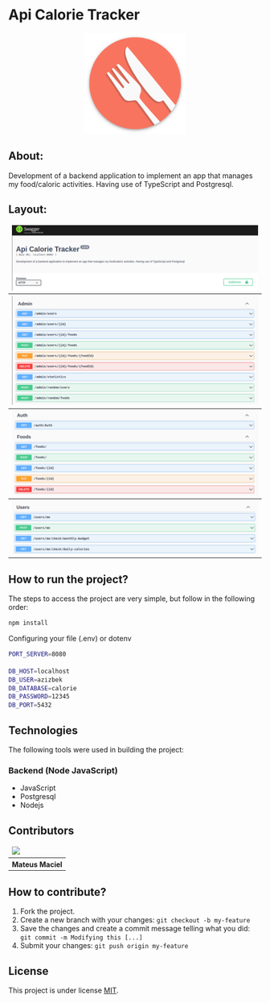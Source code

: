 # Api Calorie Tracker

<p align="center">
    <img src="src/assets/logo-calorie-tracker.png" width="200px"/>
</p>

## About:

Development of a backend application to implement an app that manages my food/caloric activities. Having use of TypeScript and Postgresql.

## Layout:

<table>
    <thead>
        <tr>
            <td>
                <img src="src/assets/img-one.png"/>
            </td>
        </tr>
    </thead>
    <tbody>
        <tr>
            <th>
                <img src="src/assets/img-two.png"/>
            </th>
        </tr>
        <tr>
            <th>
                <img src="src/assets/img-three.png"/>
            </th>
        </tr>
        <tr>
            <th>
                <img src="src/assets/img-four.png"/>
            </th>
        </tr>
    </tbody>
</table>


## How to run the project? 

The steps to access the project are very simple, but follow in the following order:

```bash
npm install
```

Configuring your file (.env) or dotenv

```bash
PORT_SERVER=8080

DB_HOST=localhost
DB_USER=azizbek
DB_DATABASE=calorie
DB_PASSWORD=12345
DB_PORT=5432
```

## Technologies 

The following tools were used in building the project:

### Backend (Node JavaScript)

- JavaScript
- Postgresql
- Nodejs

## Contributors

<table>
    <thead>
        <tr>
            <td>
                <img src="https://avatars.githubusercontent.com/u/55550732?v=4" width="150px"/>
            </td>
        </tr>
    </thead>
    <tbody>
        <tr>
            <th>Mateus Maciel</th>
        </tr>
    </tbody>
</table>

## How to contribute?

1. Fork the project.
2. Create a new branch with your changes: `git checkout -b my-feature`
3. Save the changes and create a commit message telling what you did: `git commit -m Modifying this [...]`
4. Submit your changes: `git push origin my-feature`

## License

This project is under license [MIT](https://github.com/git/git-scm.com/blob/main/MIT-LICENSE.txt).